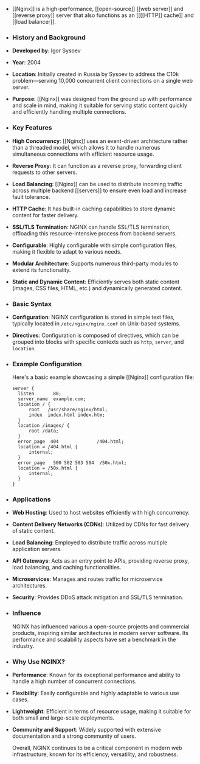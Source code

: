 - [[Nginx]] is a high-performance, [[open-source]] [[web server]] and [[reverse proxy]] server that also functions as an [[[[HTTP]] cache]] and [[load balancer]].
- ### **History and Background**
- **Developed by**: Igor Sysoev
- **Year**: 2004
- **Location**: Initially created in Russia by Sysoev to address the C10k problem—serving 10,000 concurrent client connections on a single web server.
- **Purpose**: [[Nginx]] was designed from the ground up with performance and scale in mind, making it suitable for serving static content quickly and efficiently handling multiple connections.
- ### **Key Features**
- **High Concurrency**: [[Nginx]] uses an event-driven architecture rather than a threaded model, which allows it to handle numerous simultaneous connections with efficient resource usage.
- **Reverse Proxy**: It can function as a reverse proxy, forwarding client requests to other servers.
- **Load Balancing**: [[Nginx]] can be used to distribute incoming traffic across multiple backend [[servers]] to ensure even load and increase fault tolerance.
- **HTTP Cache**: It has built-in caching capabilities to store dynamic content for faster delivery.
- **SSL/TLS Termination**: NGINX can handle SSL/TLS termination, offloading this resource-intensive process from backend servers.
- **Configurable**: Highly configurable with simple configuration files, making it flexible to adapt to various needs.
- **Modular Architecture**: Supports numerous third-party modules to extend its functionality.
- **Static and Dynamic Content**: Efficiently serves both static content (images, CSS files, HTML, etc.) and dynamically generated content.
- ### **Basic Syntax**
- **Configuration**: NGINX configuration is stored in simple text files, typically located in `/etc/nginx/nginx.conf` on Unix-based systems.
- **Directives**: Configuration is composed of directives, which can be grouped into blocks with specific contexts such as `http`, `server`, and `location`.
- ### **Example Configuration**
  
  Here's a basic example showcasing a simple [[Nginx]] configuration file:
  
  ```nginx
  server {
    listen       80;
    server_name  example.com;
    location / {
        root   /usr/share/nginx/html;
        index  index.html index.htm;
    }
    location /images/ {
        root /data;
    }
    error_page  404              /404.html;
    location = /404.html {
        internal;
    }
    error_page   500 502 503 504  /50x.html;
    location = /50x.html {
        internal;
    }
  }
  ```
- ### **Applications**
- **Web Hosting**: Used to host websites efficiently with high concurrency.
- **Content Delivery Networks (CDNs)**: Utilized by CDNs for fast delivery of static content.
- **Load Balancing**: Employed to distribute traffic across multiple application servers.
- **API Gateways**: Acts as an entry point to APIs, providing reverse proxy, load balancing, and caching functionalities.
- **Microservices**: Manages and routes traffic for microservice architectures.
- **Security**: Provides DDoS attack mitigation and SSL/TLS termination.
- ### **Influence**
  
  NGINX has influenced various a open-source projects and commercial products, inspiring similar architectures in modern server software. Its performance and scalability aspects have set a benchmark in the industry.
- ### **Why Use NGINX?**
- **Performance**: Known for its exceptional performance and ability to handle a high number of concurrent connections.
- **Flexibility**: Easily configurable and highly adaptable to various use cases.
- **Lightweight**: Efficient in terms of resource usage, making it suitable for both small and large-scale deployments.
- **Community and Support**: Widely supported with extensive documentation and a strong community of users.
  
  Overall, NGINX continues to be a critical component in modern web infrastructure, known for its efficiency, versatility, and robustness.